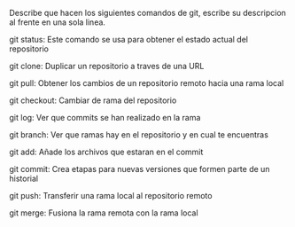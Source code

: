 Describe que hacen los siguientes comandos de git, escribe su descripcion al frente en una sola linea.

git status: Este comando se usa para obtener el estado actual del repositorio

git clone: Duplicar un repositorio a traves de una URL

git pull: Obtener los cambios de un repositorio remoto hacia una rama local

git checkout: Cambiar de rama del repositorio

git log: Ver que commits se han realizado en la rama

git branch: Ver que ramas hay en el repositorio y en cual te encuentras

git add: Añade los archivos que estaran en el commit

git commit: Crea etapas para nuevas versiones que formen parte de un historial

git push: Transferir una rama local al repositorio remoto

git merge: Fusiona la rama remota con la rama local
